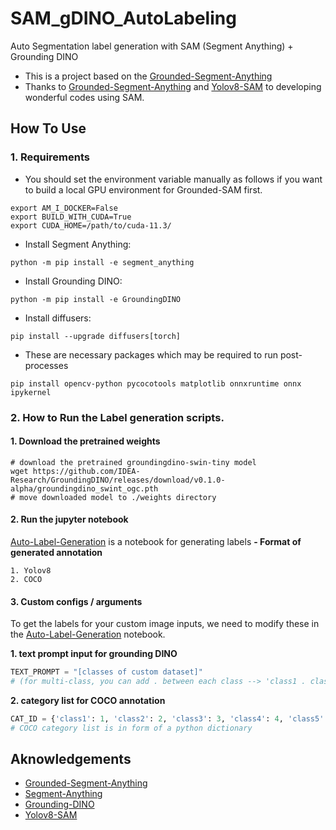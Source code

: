 # SAM_gDINO_AutoLabeling
Auto Segmentation label generation with SAM (Segment Anything) + Grounding DINO

- This is a project based on the [Grounded-Segment-Anything](https://github.com/IDEA-Research/Grounded-Segment-Anything)
- Thanks to [Grounded-Segment-Anything](https://github.com/IDEA-Research/Grounded-Segment-Anything) and [Yolov8-SAM](https://github.com/akashAD98/YOLOV8_SAM) to developing wonderful codes using SAM.


## How To Use
### 1. Requirements
- You should set the environment variable manually as follows if you want to build a local GPU environment for Grounded-SAM first.
```shell
export AM_I_DOCKER=False
export BUILD_WITH_CUDA=True
export CUDA_HOME=/path/to/cuda-11.3/
```
- Install Segment Anything:
```shell
python -m pip install -e segment_anything
```
- Install Grounding DINO:
```shell
python -m pip install -e GroundingDINO
```
- Install diffusers:
```shell
pip install --upgrade diffusers[torch]
```
- These are necessary packages which may be required to run post-processes
```shell
pip install opencv-python pycocotools matplotlib onnxruntime onnx ipykernel
```

### 2. How to Run the Label generation scripts.
#### 1. Download the pretrained weights
```shell
# download the pretrained groundingdino-swin-tiny model
wget https://github.com/IDEA-Research/GroundingDINO/releases/download/v0.1.0-alpha/groundingdino_swint_ogc.pth
# move downloaded model to ./weights directory
```

#### 2. Run the jupyter notebook
[Auto-Label-Generation](https://github.com/mhyeonsoo/SAM_gDINO_AutoLabeling/blob/main/Auto_labeling.ipynb) is a notebook for generating labels
**- Format of generated annotation**
```
1. Yolov8
2. COCO
```

#### 3. Custom configs / arguments
To get the labels for your custom image inputs, we need to modify these in the [Auto-Label-Generation](https://github.com/mhyeonsoo/SAM_gDINO_AutoLabeling/blob/main/Auto_labeling.ipynb) notebook.

**1. text prompt input for grounding DINO**
```python
TEXT_PROMPT = "[classes of custom dataset]" 
# (for multi-class, you can add . between each class --> 'class1 . class2 . class3')
```
**2. category list for COCO annotation**
```python
CAT_ID = {'class1': 1, 'class2': 2, 'class3': 3, 'class4': 4, 'class5': 5, 'class6': 6}
# COCO category list is in form of a python dictionary
```

## Aknowledgements
- [Grounded-Segment-Anything](https://github.com/IDEA-Research/Grounded-Segment-Anything)
- [Segment-Anything](https://github.com/facebookresearch/segment-anything)
- [Grounding-DINO](https://github.com/IDEA-Research/GroundingDINO)
- [Yolov8-SAM](https://github.com/akashAD98/YOLOV8_SAM)
